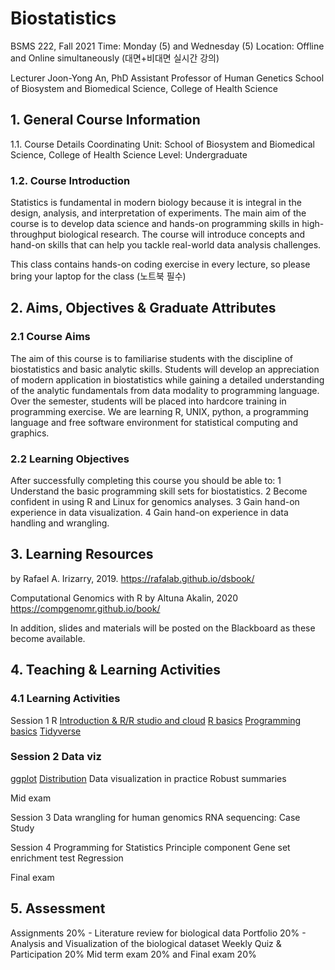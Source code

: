 # Biostatistics 
BSMS 222, Fall 2021
Time: Monday (5) and Wednesday (5)
Location: Offline and Online simultaneously (대면+비대면 실시간 강의)

Lecturer
Joon-Yong An, PhD
Assistant Professor of Human Genetics
School of Biosystem and Biomedical Science, College of Health Science

## 1. General Course Information
1.1. Course Details
Coordinating Unit: School of Biosystem and Biomedical Science, College of Health Science
Level: Undergraduate 

### 1.2. Course Introduction
Statistics is fundamental in modern biology because it is integral in the design, analysis, and interpretation of experiments. The main aim of the course is to develop data science and hands-on programming skills in high-throughput biological research. The course will introduce concepts and hand-on skills that can help you tackle real-world data analysis challenges. 

This class contains hands-on coding exercise in every lecture, so please bring your laptop for the class (노트북 필수)

## 2. Aims, Objectives & Graduate Attributes
### 2.1 Course Aims
The aim of this course is to familiarise students with the discipline of biostatistics and basic analytic skills. Students will develop an appreciation of modern application in biostatistics while gaining a detailed understanding of the analytic fundamentals from data modality to programming language. Over the semester, students will be placed into hardcore training in programming exercise. We are learning R, UNIX, python, a programming language and free software environment for statistical computing and graphics. 

### 2.2 Learning Objectives
After successfully completing this course you should be able to:
1  Understand the basic programming skill sets for biostatistics.
2  Become confident in using R and Linux for genomics analyses.
3  Gain hand-on experience in data visualization.
4  Gain hand-on experience in data handling and wrangling. 

## 3. Learning Resources
<Introduction to Data Science> by Rafael A. Irizarry, 2019. 
https://rafalab.github.io/dsbook/

Computational Genomics with R by Altuna Akalin, 2020
https://compgenomr.github.io/book/ 

In addition, slides and materials will be posted on the Blackboard as these become available.


## 4. Teaching & Learning Activities
### 4.1 Learning Activities
Session 1 R 
[Introduction & R/R studio and cloud](https://docs.google.com/presentation/d/1io0lPt04rNdfhjfUWTTEyVHZfQqy-3IcSZn0_xB7ys8/edit?usp=sharing)
[R basics](https://docs.google.com/presentation/d/1itIg6Thp6sn6Saaw3rQNl07XppmqAUtsGwhLSCHnl8I/edit?usp=sharing)
[Programming basics](https://docs.google.com/presentation/d/1kGtbLJxBNW-MZMkpgzAwo6vBumdi2RQU2rQypZMfl-I/edit?usp=sharing)
[Tidyverse](https://docs.google.com/presentation/d/19xiT-7wL7UKr9IT82wd9kpgmRUbli6D8UFAyNbob6-k/edit?usp=sharing)

### Session 2 Data viz
[ggplot](https://docs.google.com/presentation/d/1EGhScgT-2l2O1UohW3Zo_Hp9-TF4f-lnh_L0slNmxaA/edit?usp=sharing)
[Distribution](https://docs.google.com/presentation/d/1x9fRYL5vqiDJyR1di8I0C4_YLd4gyMJ3rJf9O8YR3kw/edit?usp=sharing)
Data visualization in practice
Robust summaries 

Mid exam

Session 3 Data wrangling for human genomics
RNA sequencing: Case Study

Session 4 Programming for Statistics
Principle component
Gene set enrichment test
Regression

Final exam

## 5. Assessment
Assignments 20% - Literature review for biological data
Portfolio 20% - Analysis and Visualization of the biological dataset
Weekly Quiz & Participation 20% 
Mid term exam 20% and Final exam 20%



